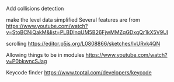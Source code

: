 Add collisions detection 

make the level data simplified 
Several features are from
https://www.youtube.com/watch?v=StoBCNiQakM&list=PLBDInqUM5B26FjwMMZqGDxqQr1kX5V9Ul

scrolling
https://editor.p5js.org/L0808866/sketches/lvURvk4QN

Allowing things to be in modules
https://www.youtube.com/watch?v=P0bkwncSJag

Keycode finder
https://www.toptal.com/developers/keycode
